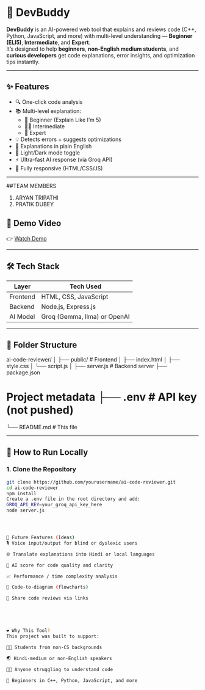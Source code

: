 # 🤖 DevBuddy

**DevBuddy** is an AI-powered web tool that explains and reviews code (C++, Python, JavaScript, and more) with multi-level understanding — **Beginner (ELI5)**, **Intermediate**, and **Expert**.  
It’s designed to help **beginners**, **non-English medium students**, and **curious developers** get code explanations, error insights, and optimization tips instantly.

---

## ✨ Features

- 🔍 One-click code analysis
- 📚 Multi-level explanation:
  - 🧒 Beginner (Explain Like I’m 5)
  - 👨‍🎓 Intermediate
  - 🧠 Expert
- 💡 Detects errors + suggests optimizations
- 💬 Explanations in plain English
- 🎨 Light/Dark mode toggle
- ⚡ Ultra-fast AI response (via Groq API)
- 📱 Fully responsive (HTML/CSS/JS)

---

##TEAM MEMBERS
 1) ARYAN TRIPATHI
  2) PRATIK DUBEY

## 🎥 Demo Video

👉 [Watch Demo](https://youtu.be/c82sG6FANZk?si=1V4qkt7lm3yxSgMx)  


---

## 🛠 Tech Stack

| Layer      | Tech Used              |
|------------|------------------------|
| Frontend   | HTML, CSS, JavaScript  |
| Backend    | Node.js, Express.js    |
| AI Model   | Groq (Gemma, llma) or OpenAI |

---

## 📁 Folder Structure
ai-code-reviewer/ │ ├── public/ # Frontend │ ├── index.html │ ├── style.css │ └── script.js │ 
├── server.js # Backend server ├── package.json 
# Project metadata ├── .env # API key (not pushed) 
└── README.md # This file

---

## 🚀 How to Run Locally

### 1. Clone the Repository

```bash
git clone https://github.com/yourusername/ai-code-reviewer.git
cd ai-code-reviewer
npm install
Create a .env file in the root directory and add:
GROQ_API_KEY=your_groq_api_key_here
node server.js




🔮 Future Features (Ideas)
🎙 Voice input/output for blind or dyslexic users

🌐 Translate explanations into Hindi or local languages

🧠 AI score for code quality and clarity

📈 Performance / time complexity analysis

📸 Code-to-diagram (flowcharts)

👥 Share code reviews via links





❤️ Why This Tool?
This project was built to support:

👩‍🎓 Students from non-CS backgrounds

🌏 Hindi-medium or non-English speakers

🧑‍💻 Anyone struggling to understand code

👶 Beginners in C++, Python, JavaScript, and more


